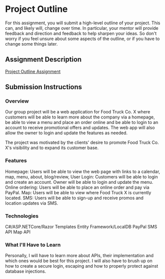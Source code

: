 # Project Outline
For this assignment, you will submit a high-level outline of your project. This can, and likely will, change over time. In particular, your mentor will provide feedback and direction and feedback to help sharpen your ideas. So don't worry if you feel unsure about some aspects of the outline, or if you have to change some things later.

## Assignment Description
[Project Outline Assignment](https://education.launchcode.org/liftoff/assignments/project-outline/)

## Submission Instructions

### Overview
Our group project will be a web application for Food Truck Co. X where customers 
will be able to learn more about the company via a homepage, be able to view a menu and place an 
order online and be able to login to an account to receive promotional offers and updates. The 
web app will also allow the owner to login and update the features as needed. 

The project was motivated by the clients' desire to promote Food Truck Co. X's visibility 
and to expand its customer base. 

### Features
Homepage: Users will be able to view the web page with links to a calendar, map, 
menu, about, blog/review, 
User Login: Customers will be able to login and create an account. Owner will be able 
to login and update the menu.
Online ordering: Users will be able to place an online order and pay via PayPal.
Map: Users will be able to view where Food Truck X is currently located.
SMS: Users will be able to sign-up and receive promos and location updates via SMS.


### Technologies
C#/ASP.NETCore/Razor Templates
Entity Framework/LocalDB
PayPal
SMS API
Map API





### What I'll Have to Learn
Personally, I will have to learn more about APIs, their implementation and which ones would
be best for this project. I will also have to brush up on how to create a secure login, escaping and 
how to properly protect against database injections. 